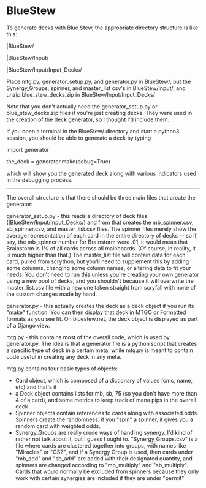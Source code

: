 # BlueStew

To generate decks with Blue Stew, the appropriate directory structure is like this:

|BlueStew/

|BlueStew/Input/

|BlueStew/Input/Input_Decks/

Place mtg.py, generator_setup.py, and generator.py in BlueStew/, put the Synergy_Groups, spinner, and master_list csv's in BlueStew/Input/, and unzip blue_stew_decks.zip in BlueStew/Input/Input_Decks/

Note that you don't actually need the generator_setup.py or blue_stew_decks.zip files if you're just creating decks. They were used in the creation of the deck generator, so I thought I'd include them.

If you open a terminal in the BlueStew/ directory and start a python3 session, you should be able to generate a deck by typing

import generator

the_deck = generator.make(debug=True)

which will show you the generated deck along with various indicators used in the debugging process.

----

The overall structure is that there should be three main files that create the generator:

generator_setup.py - this reads a directory of deck files (|BlueStew/Input/Input_Decks/) and from that creates the mb_spinner.csv, sb_spinner.csv, and master_list.csv files. The spinner files merely show the average representation of each card in the entire directory of decks -- so if, say, the mb_spinner number for Brainstorm were .01, it would mean that Brainstorm is 1% of all cards across all mainboards. (Of course, in reality, it is much higher than that.) The master_list file will contain data for each card, pulled from scrython, but you'll need to supplement this by adding some columns, changing some column names, or altering data to fit your needs. You don't need to run this unless you're creating your own generator using a new pool of decks, and you shouldn't because it will overwrite the master_list.csv file with a new one taken straight from scryfall with none of the custom changes made by hand.

generator.py - this actually creates the deck as a deck object if you run its "make" function. You can then display that deck in MTGO or Formatted formats as you see fit. On bluestew.net, the deck object is displayed as part of a Django view.

mtg.py - this contains most of the overall code, which is used by generator.py. The idea is that a generator file is a python script that creates a specific type of deck in a certain meta, while mtg.py is meant to contain code useful in creating any deck in any meta.

mtg.py contains four basic types of objects:
- Card object, which is composed of a dictionary of values (cmc, name, etc) and that's it
- a Deck object contains lists for mb, sb, 75 (so you don't have more than 4 of a card), and some metrics to keep track of mana pips in the overall deck
- Spinner objects contain references to cards along with associated odds. Spinners create the randomness: if you "spin" a spinner, it gives you a random card with weighted odds.
- Synergy_Groups are really crude ways of handling synergy. I'd kind of rather not talk about it, but I guess I ought to. "Synergy_Groups.csv" is a file where cards are clustered together into groups, with names like "Miracles" or "GSZ", and if a Synergy Group is used, then cards under "mb_add" and "sb_add" are added with their designated quantity, and spinners are changed according to "mb_multiply" and "sb_multiply". Cards that would normally be excluded from spinners because they only work with certain synergies are included if they are under "permit"
